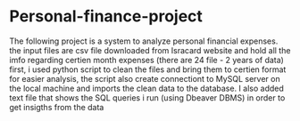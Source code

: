 # Personal-finance-project
The following project is a system to analyze personal financial expenses.
the input files are csv file downloaded from Isracard website and hold all the imfo regarding certien month expenses (there are 24 file - 2 years of data)
first, i used python script to clean the files and bring them to certien format for easier analysis, the script also create connectiont to MySQL server on the local machine and imports the clean data to the database.
I also added text file that shows the SQL queries i run (using Dbeaver DBMS) in order to get insigths from the data
